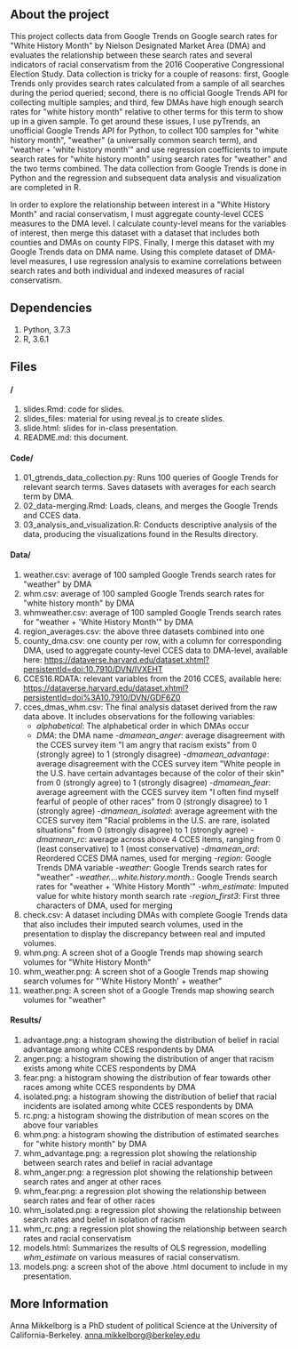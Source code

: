 ## About the project

This project collects data from Google Trends on Google search rates for "White History Month" by Nielson Designated Market Area (DMA) and evaluates the relationship between these search rates and several indicators of racial conservatism from the 2016 Cooperative Congressional Election Study. Data collection is tricky for a couple of reasons: first, Google Trends only provides search rates calculated from a sample of all searches during the period queried; second, there is no official Google Trends API for collecting multiple samples; and third, few DMAs have high enough search rates for "white history month" relative to other terms for this term to show up in a given sample. To get around these issues, I use pyTrends, an unofficial Google Trends API for Python, to collect 100 samples for "white history month", "weather" (a universally common search term), and "weather + 'white history month'" and use regression coefficients to impute search rates for "white history month" using search rates for "weather" and the two terms combined. The data collection from Google Trends is done in Python and the regression and subsequent data analysis and visualization are completed in R.

In order to explore the relationship between interest in a "White History Month" and racial conservatism, I must aggregate county-level CCES measures to the DMA level. I calculate county-level means for the variables of interest, then merge this dataset with a dataset that includes both counties and DMAs on county FIPS. Finally, I merge this dataset with my Google Trends data on DMA name. Using this complete dataset of DMA-level measures, I use regression analysis to examine correlations between search rates and both individual and indexed measures of racial conservatism.

## Dependencies

1. Python, 3.7.3
2. R, 3.6.1

## Files

#### /

1. slides.Rmd: code for slides.
2. slides_files: material for using reveal.js to create slides.
3. slide.html: slides for in-class presentation.
4. README.md: this document.

#### Code/
1. 01_gtrends_data_collection.py: Runs 100 queries of Google Trends for relevant search terms. Saves datasets with averages for each search term by DMA.
2. 02_data-merging.Rmd: Loads, cleans, and merges the Google Trends and CCES data.
3. 03_analysis_and_visualization.R: Conducts descriptive analysis of the data, producing the visualizations found in the Results directory.

#### Data/

1. weather.csv: average of 100 sampled Google Trends search rates for "weather" by DMA
2. whm.csv: average of 100 sampled Google Trends search rates for "white history month" by DMA
3. whmweather.csv: average of 100 sampled Google Trends search rates for "weather + 'White History Month'" by DMA
4. region_averages.csv: the above three datasets combined into one
5. county_dma.csv: one county per row, with a column for corresponding DMA, used to aggregate county-level CCES data to DMA-level, available here: https://dataverse.harvard.edu/dataset.xhtml?persistentId=doi:10.7910/DVN/IVXEHT
6. CCES16.RDATA: relevant variables from the 2016 CCES, available here: https://dataverse.harvard.edu/dataset.xhtml?persistentId=doi%3A10.7910/DVN/GDF6Z0
7. cces_dmas_whm.csv: The final analysis dataset derived from the raw data above. It includes observations for the following variables:
    - *alphabetical*: The alphabetical order in which DMAs occur
    - *DMA*: the DMA name
    -*dmamean_anger*: average disagreement with the CCES survey item "I am angry that racism exists" from 0 (strongly agree) to 1 (strongly disagree)
    -*dmamean_advantage*: average disagreement with the CCES survey item "White people in the U.S. have certain advantages because of the color of their skin" from 0 (strongly agree) to 1 (strongly disagree)
    -*dmamean_fear*: average agreement with the CCES survey item "I often find myself fearful of people of other races" from 0 (strongly disagree) to 1 (strongly agree)
    -*dmamean_isolated*: average agreement with the CCES survey item "Racial problems in the U.S. are rare, isolated situations" from 0 (strongly disagree) to 1 (strongly agree)
    -*dmamean_rc*: average across above 4 CCES items, ranging from 0 (least conservative) to 1 (most conservative)
    -*dmamean_ord*: Reordered CCES DMA names, used for merging
    -*region*: Google Trends DMA variable
    -*weather*: Google Trends search rates for "weather"
    -*weather....white.history.month.*: Google Trends search rates for "weather + 'White History Month'"
    -*whm_estimate*: Imputed value for white history month search rate
    -*region_first3*: First three characters of DMA, used for merging
8. check.csv: A dataset including DMAs with complete Google Trends data that also includes their imputed search volumes, used in the presentation to display the discrepancy between real and imputed volumes.
9. whm.png: A screen shot of a Google Trends map showing search volumes for "White History Month"
10. whm_weather.png: A screen shot of a Google Trends map showing search volumes for "'White History Month' + weather"
11. weather.png: A screen shot of a Google Trends map showing search volumes for "weather"

#### Results/

1. advantage.png: a histogram showing the distribution of belief in racial advantage among white CCES respondents by DMA
2. anger.png: a histogram showing the distribution of anger that racism exists among white CCES respondents by DMA
3. fear.png: a histogram showing the distribution of fear towards other races among white CCES respondents by DMA
4. isolated.png: a histogram showing the distribution of belief that racial incidents are isolated among white CCES respondents by DMA
5. rc.png: a histogram showing the distribution of mean scores on the above four variables
6. whm.png: a histogram showing the distribution of estimated searches for "white history month" by DMA
7. whm_advantage.png: a regression plot showing the relationship between search rates and belief in racial advantage
8. whm_anger.png: a regression plot showing the relationship between search rates and anger at other races
9. whm_fear.png: a regression plot showing the relationship between search rates and fear of other races
10. whm_isolated.png: a regression plot showing the relationship between search rates and belief in isolation of racism
11. whm_rc.png: a regression plot showing the relationship between search rates and racial conservatism
12. models.html: Summarizes the results of OLS regression, modelling *whm_estimate* on various measures of racial conservatism.
13. models.png: a screen shot of the above .html document to include in my presentation.

## More Information

Anna Mikkelborg is a PhD student of political Science at the University of California-Berkeley.
anna.mikkelborg@berkeley.edu
